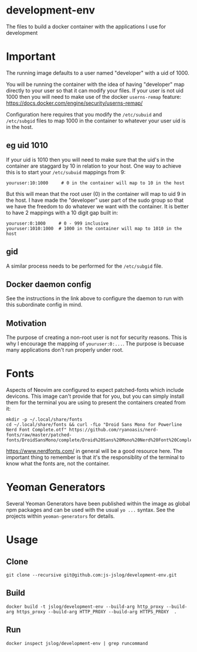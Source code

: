 # development-env
The files to build a docker container with the applications I use for development

# Important
The running image defaults to a user named "developer" with a uid of 1000.

You will be running the container with the idea of having "developer" map directly to your user so that it can modify your files. If your user is not uid 1000 then you will need to make use of the docker `userns-remap` feature: https://docs.docker.com/engine/security/userns-remap/

Configuration here requires that you modify the `/etc/subuid` and `/etc/subgid` files to map 1000 in the container to whatever your user uid is in the host.

## eg uid 1010
If your uid is 1010 then you will need to make sure that the uid's in the container are staggard by 10 in relation to your host. One way to achieve this is to start your `/etc/subuid` mappings from 9:

```
youruser:10:1000     # 0 in the container will map to 10 in the host
```

But this will mean that the root user (0) in the container will map to uid 9 in the host. I have made the "developer" user part of the sudo group so that we have the freedom to do whatever we want with the container. It is better to have 2 mappings with a 10 digit gap built in:

```
youruser:0:1000     # 0 - 999 inclusive
youruser:1010:1000  # 1000 in the container will map to 1010 in the host
```

## gid
A similar process needs to be performed for the `/etc/subgid` file.

## Docker daemon config
See the instructions in the link above to configure the daemon to run with this subordinate config in mind.

## Motivation
The purpose of creating a non-root user is not for security reasons. This is why I encourage the mapping of `youruser:0:...`. The purpose is becuase many applications don't run properly under root.

# Fonts
Aspects of Neovim are configured to expect patched-fonts which include devicons. This image can't provide that for you, but you can simply install them for the terminal you are using to present the containers created from it:

```
mkdir -p ~/.local/share/fonts
cd ~/.local/share/fonts && curl -fLo "Droid Sans Mono for Powerline Nerd Font Complete.otf" https://github.com/ryanoasis/nerd-fonts/raw/master/patched-fonts/DroidSansMono/complete/Droid%20Sans%20Mono%20Nerd%20Font%20Complete.otf
```

https://www.nerdfonts.com/ in general will be a good resource here. The important thing to remember is that it's the responsiblity of the terminal to know what the fonts are, not the container.

# Yeoman Generators
Several Yeoman Generators have been published within the image as global npm packages and can be used with the usual `yo ...` syntax. See the projects within `yeoman-generators` for details.

# Usage
## Clone
```
git clone --recursive git@github.com:js-jslog/development-env.git
```

## Build
```
docker build -t jslog/development-env --build-arg http_proxy --build-arg https_proxy --build-arg HTTP_PROXY --build-arg HTTPS_PROXY  .
```

## Run
```
docker inspect jslog/development-env | grep runcommand
```


